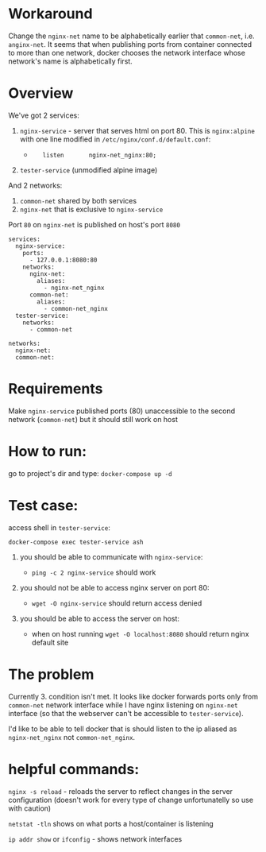 # Workaround

Change the `nginx-net` name to be alphabetically earlier that `common-net`, i.e. `anginx-net`. It seems that when publishing ports from container connected to more than one network, docker chooses the network interface whose network's name is alphabetically first.

# Overview
We've got 2 services:
1. `nginx-service` - server that serves html on port 80. This is `nginx:alpine` with one line modified in `/etc/nginx/conf.d/default.conf`: 

   - `   listen       nginx-net_nginx:80;`

1. `tester-service` (unmodified alpine image)

And 2 networks:
1.  `common-net` shared by both services
1. `nginx-net` that is exclusive to `nginx-service`

Port `80` on `nginx-net` is published on host's port `8080`

```
services:
  nginx-service:
    ports:
      - 127.0.0.1:8080:80
    networks:
      nginx-net:
        aliases:
          - nginx-net_nginx
      common-net:
        aliases:
          - common-net_nginx
  tester-service:
    networks:
      - common-net

networks:
  nginx-net:
  common-net:
```

# Requirements
Make `nginx-service` published ports (80) unaccessible to the second network (`common-net`) but it should still work on host

# How to run:
go to project's dir and type:
`docker-compose up -d`

# Test case:
access shell in `tester-service`:

`docker-compose exec tester-service ash`

1. you should be able to communicate with `nginx-service`:

   - `ping -c 2 nginx-service` should work

2. you should not be able to access nginx server on port 80:

   - `wget -O nginx-service` should return access denied

3. you should be able to access the server on host:

   - when on host running `wget -O localhost:8080` should return nginx default site

# The problem

Currently 3. condition isn't met. It looks like docker forwards ports only from `common-net` network interface while I have nginx listening on `nginx-net` interface (so that the webserver can't be accessible to `tester-service`). 

I'd like to be able to tell docker that is should listen to the ip aliased as `nginx-net_nginx` not `common-net_nginx`.

# helpful commands:

`nginx -s reload` - reloads the server to reflect changes in the server configuration (doesn't work for every type of change unfortunatelly so use with caution)

`netstat -tln` shows on what ports a host/container is listening

`ip addr show` or `ifconfig` - shows network interfaces
